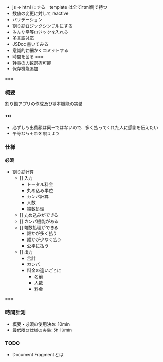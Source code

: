 * js → html にする　template は全てhtml側で持つ
* 数値の変更に対して reactive 
* バリデーション
* 割り勘ロジックシンプルにする
* みんな平等ロジックを入れる
* 多言語対応
* JSDoc 書いてみる
* 意識的に細かくコミットする
* 時間を図る
===
* 幹事の人数選択可能
* 保存機能追加


===

### 概要
割り勘アプリの作成及び基本機能の実装

#### +α
* 必ずしも出費額は同一ではないので、多く払ってくれた人に感謝を伝えたい
* 平等ならそれを讃えよう

### 仕様　
#### 必須
* 割り勘計算
  - [] 入力
    * トータル料金
    * 丸め込み単位
    * カンパ計算
    * 人数
    * 端数処理
  - [] 丸め込みができる
  - [] カンパ機能がある
  - [] 端数処理ができる
    * 誰かが多く払う
    * 誰かが少なく払う
    * 公平に払う
  - [] 出力
    * 合計
    * カンパ
    * 料金の違いごとに
      * 名前
      * 人数
      * 料金


===
### 時間計測
* 概要・必須の使用決め: 10min
* 最低限の仕様の実装: 5h 10min

### TODO
* Document Fragment とは